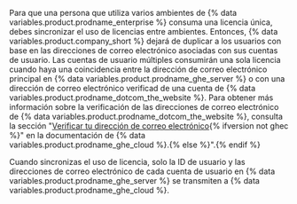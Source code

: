 Para que una persona que utiliza varios ambientes de {% data variables.product.prodname_enterprise %} consuma una licencia única, debes sincronizar el uso de licencias entre ambientes. Entonces, {% data variables.product.company_short %} dejará de duplicar a los usuarios con base en las direcciones de correo electrónico asociadas con sus cuentas de usuario. Las cuentas de usuario múltiples consumirán una sola licencia cuando haya una coincidencia entre la dirección de correo electrónico principal en {% data variables.product.prodname_ghe_server %} o con una dirección de correo electrónico verificad de una cuenta de {% data variables.product.prodname_dotcom_the_website %}. Para obtener más información sobre la verificación de las direcciones de correo electrónico de {% data variables.product.prodname_dotcom_the_website %}, consulta la sección "[Verificar tu dirección de correo electrónico](/enterprise-cloud@latest/get-started/signing-up-for-github/verifying-your-email-address){% ifversion not ghec %}" en la documentación de {% data variables.product.prodname_ghe_cloud %}.{% else %}".{% endif %}

Cuando sincronizas el uso de licencia, solo la ID de usuario y las direcciones de correo electrónico de cada cuenta de usuario en {% data variables.product.prodname_ghe_server %} se transmiten a {% data variables.product.prodname_ghe_cloud %}.